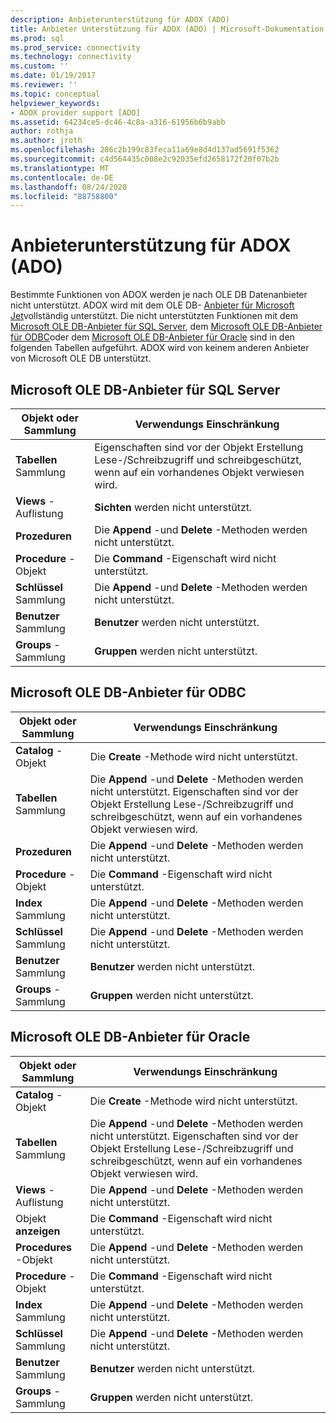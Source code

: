 ```yaml
---
description: Anbieterunterstützung für ADOX (ADO)
title: Anbieter Unterstützung für ADOX (ADO) | Microsoft-Dokumentation
ms.prod: sql
ms.prod_service: connectivity
ms.technology: connectivity
ms.custom: ''
ms.date: 01/19/2017
ms.reviewer: ''
ms.topic: conceptual
helpviewer_keywords:
- ADOX provider support [ADO]
ms.assetid: 64234ce5-dc46-4c8a-a316-61956b6b9abb
author: rothja
ms.author: jroth
ms.openlocfilehash: 286c2b199c83feca11a69e8d4d137ad5691f5362
ms.sourcegitcommit: c4d564435c008e2c92035efd2658172f20f07b2b
ms.translationtype: MT
ms.contentlocale: de-DE
ms.lasthandoff: 08/24/2020
ms.locfileid: "88758800"
---
```

# <a name="provider-support-for-adox-ado"></a>Anbieterunterstützung für ADOX (ADO)
Bestimmte Funktionen von ADOX werden je nach OLE DB Datenanbieter nicht unterstützt. ADOX wird mit dem OLE DB- [Anbieter für Microsoft Jet](../appendixes/microsoft-ole-db-provider-for-microsoft-jet.md)vollständig unterstützt. Die nicht unterstützten Funktionen mit dem [Microsoft OLE DB-Anbieter für SQL Server](../appendixes/microsoft-ole-db-provider-for-sql-server.md), dem [Microsoft OLE DB-Anbieter für ODBC](../appendixes/microsoft-ole-db-provider-for-odbc.md)oder dem [Microsoft OLE DB-Anbieter für Oracle](../appendixes/microsoft-ole-db-provider-for-oracle.md) sind in den folgenden Tabellen aufgeführt. ADOX wird von keinem anderen Anbieter von Microsoft OLE DB unterstützt.  
  
## <a name="microsoft-ole-db-provider-for-sql-server"></a>Microsoft OLE DB-Anbieter für SQL Server  
  
|Objekt oder Sammlung|Verwendungs Einschränkung|  
|--------------------------|-----------------------|  
|**Tabellen** Sammlung|Eigenschaften sind vor der Objekt Erstellung Lese-/Schreibzugriff und schreibgeschützt, wenn auf ein vorhandenes Objekt verwiesen wird.|  
|**Views** -Auflistung|**Sichten** werden nicht unterstützt.|  
|**Prozeduren**|Die **Append** -und **Delete** -Methoden werden nicht unterstützt.|  
|**Procedure** -Objekt|Die **Command** -Eigenschaft wird nicht unterstützt.|  
|**Schlüssel** Sammlung|Die **Append** -und **Delete** -Methoden werden nicht unterstützt.|  
|**Benutzer** Sammlung|**Benutzer** werden nicht unterstützt.|  
|**Groups** -Sammlung|**Gruppen** werden nicht unterstützt.|  
  
## <a name="microsoft-ole-db-provider-for-odbc"></a>Microsoft OLE DB-Anbieter für ODBC  
  
|Objekt oder Sammlung|Verwendungs Einschränkung|  
|--------------------------|-----------------------|  
|**Catalog** -Objekt|Die **Create** -Methode wird nicht unterstützt.|  
|**Tabellen** Sammlung|Die **Append** -und **Delete** -Methoden werden nicht unterstützt. Eigenschaften sind vor der Objekt Erstellung Lese-/Schreibzugriff und schreibgeschützt, wenn auf ein vorhandenes Objekt verwiesen wird.|  
|**Prozeduren**|Die **Append** -und **Delete** -Methoden werden nicht unterstützt.|  
|**Procedure** -Objekt|Die **Command** -Eigenschaft wird nicht unterstützt.|  
|**Index** Sammlung|Die **Append** -und **Delete** -Methoden werden nicht unterstützt.|  
|**Schlüssel** Sammlung|Die **Append** -und **Delete** -Methoden werden nicht unterstützt.|  
|**Benutzer** Sammlung|**Benutzer** werden nicht unterstützt.|  
|**Groups** -Sammlung|**Gruppen** werden nicht unterstützt.|  
  
## <a name="microsoft-ole-db-provider-for-oracle"></a>Microsoft OLE DB-Anbieter für Oracle  
  
|Objekt oder Sammlung|Verwendungs Einschränkung|  
|--------------------------|-----------------------|  
|**Catalog** -Objekt|Die **Create** -Methode wird nicht unterstützt.|  
|**Tabellen** Sammlung|Die **Append** -und **Delete** -Methoden werden nicht unterstützt. Eigenschaften sind vor der Objekt Erstellung Lese-/Schreibzugriff und schreibgeschützt, wenn auf ein vorhandenes Objekt verwiesen wird.|  
|**Views** -Auflistung|Die **Append** -und **Delete** -Methoden werden nicht unterstützt.|  
|Objekt **anzeigen**|Die **Command** -Eigenschaft wird nicht unterstützt.|  
|**Procedures** -Objekt|Die **Append** -und **Delete** -Methoden werden nicht unterstützt.|  
|**Procedure** -Objekt|Die **Command** -Eigenschaft wird nicht unterstützt.|  
|**Index** Sammlung|Die **Append** -und **Delete** -Methoden werden nicht unterstützt.|  
|**Schlüssel** Sammlung|Die **Append** -und **Delete** -Methoden werden nicht unterstützt.|  
|**Benutzer** Sammlung|**Benutzer** werden nicht unterstützt.|  
|**Groups** -Sammlung|**Gruppen** werden nicht unterstützt.|